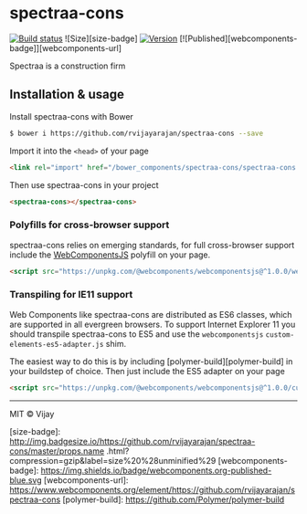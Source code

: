 # spectraa-cons
[![Build status][travis-badge]][travis-url] ![Size][size-badge] [![Version][tag-badge]][releases-url] [![Published][webcomponents-badge]][webcomponents-url]

Spectraa is a construction firm

## Installation & usage

Install spectraa-cons with Bower

```sh
$ bower i https://github.com/rvijayarajan/spectraa-cons --save
```

Import it into the `<head>` of your page

```html
<link rel="import" href="/bower_components/spectraa-cons/spectraa-cons.html">
```

Then use spectraa-cons in your project

```html
<spectraa-cons></spectraa-cons>
```

### Polyfills for cross-browser support

spectraa-cons relies on emerging standards, for full cross-browser support include the [WebComponentsJS](https://github.com/webcomponents/webcomponentsjs) polyfill on your page.

```html
<script src="https://unpkg.com/@webcomponents/webcomponentsjs@^1.0.0/webcomponents-loader.js"></script>
```

### Transpiling for IE11 support

Web Components like spectraa-cons are distributed as ES6 classes, which are supported in all evergreen browsers. To support Internet Explorer 11 you should transpile spectraa-cons to ES5 and use the `webcomponentsjs` `custom-elements-es5-adapter.js` shim. 

The easiest way to do this is by including [polymer-build][polymer-build] in your buildstep of choice. Then just include the ES5 adapter on your page

```html
<script src="https://unpkg.com/@webcomponents/webcomponentsjs@^1.0.0/custom-elements-es5-adapter.js"></script>
```

***

MIT © Vijay

[tag-badge]: https://img.shields.io/github/tag/https://github.com/rvijayarajan/spectraa-cons.svg
[releases-url]: https://github.com/https://github.com/rvijayarajan/spectraa-cons/releases
[travis-badge]: https://img.shields.io/travis/https://github.com/rvijayarajan/spectraa-cons.svg
[travis-url]: https://travis-ci.org/https://github.com/rvijayarajan/spectraa-cons
[size-badge]: http://img.badgesize.io/https://github.com/rvijayarajan/spectraa-cons/master/props.name .html?compression=gzip&label=size%20%28unminified%29
[webcomponents-badge]: https://img.shields.io/badge/webcomponents.org-published-blue.svg
[webcomponents-url]: https://www.webcomponents.org/element/https://github.com/rvijayarajan/spectraa-cons
[polymer-build]: https://github.com/Polymer/polymer-build

